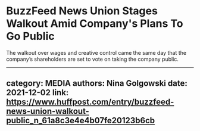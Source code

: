# BuzzFeed News Union Stages Walkout Amid Company's Plans To Go Public

The walkout over wages and creative control came the same day that the company’s shareholders are set to vote on taking the company public.

---
category: MEDIA
authors: Nina Golgowski
date: 2021-12-02
link: https://www.huffpost.com/entry/buzzfeed-news-union-walkout-public_n_61a8c3e4e4b07fe20123b6cb
---
